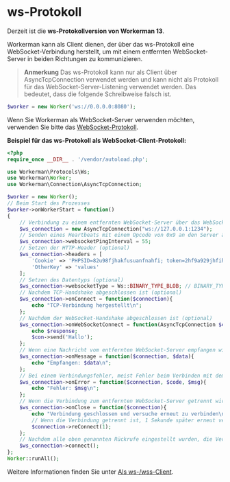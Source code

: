 # ws-Protokoll

Derzeit ist die **ws-Protokollversion von Workerman 13**.

Workerman kann als Client dienen, der über das ws-Protokoll eine WebSocket-Verbindung herstellt, um mit einem entfernten WebSocket-Server in beiden Richtungen zu kommunizieren.

> **Anmerkung**
> Das ws-Protokoll kann nur als Client über AsyncTcpConnection verwendet werden und kann nicht als Protokoll für das WebSocket-Server-Listening verwendet werden. Das bedeutet, dass die folgende Schreibweise falsch ist.

```php
$worker = new Worker('ws://0.0.0.0:8080');
```

Wenn Sie Workerman als WebSocket-Server verwenden möchten, verwenden Sie bitte das [WebSocket-Protokoll](about-websocket.md).

**Beispiel für das ws-Protokoll als WebSocket-Client-Protokoll:**

```php
<?php
require_once __DIR__ . '/vendor/autoload.php';

use Workerman\Protocols\Ws;
use Workerman\Worker;
use Workerman\Connection\AsyncTcpConnection;

$worker = new Worker();
// Beim Start des Prozesses
$worker->onWorkerStart = function()
{
    // Verbindung zu einem entfernten WebSocket-Server über das WebSocket-Protokoll
    $ws_connection = new AsyncTcpConnection("ws://127.0.0.1:1234");
    // Senden eines Heartbeats mit einem Opcode von 0x9 an den Server alle 55 Sekunden (optional)
    $ws_connection->websocketPingInterval = 55;
    // Setzen der HTTP-Header (optional)
    $ws_connection->headers = [
        'Cookie' => 'PHPSID=82u98fjhakfusuanfnahfi; token=2hf9a929jhfihaf9i',
        'OtherKey' => 'values'
    ];
    // Setzen des Datentyps (optional)
    $ws_connection->websocketType = Ws::BINARY_TYPE_BLOB; // BINARY_TYPE_BLOB für Text BINARY_TYPE_ARRAYBUFFER für Binärdaten
    // Nachdem TCP-Handshake abgeschlossen ist (optional)
    $ws_connection->onConnect = function($connection){
        echo "TCP-Verbindung hergestellt\n";
    };
    // Nachdem der WebSocket-Handshake abgeschlossen ist (optional)
    $ws_connection->onWebSocketConnect = function(AsyncTcpConnection $con, $response) {
        echo $response;
        $con->send('Hallo');
    };
    // Wenn eine Nachricht vom entfernten WebSocket-Server empfangen wird
    $ws_connection->onMessage = function($connection, $data){
        echo "Empfangen: $data\n";
    };
    // Bei einem Verbindungsfehler, meist Fehler beim Verbinden mit dem entfernten WebSocket-Server (optional)
    $ws_connection->onError = function($connection, $code, $msg){
        echo "Fehler: $msg\n";
    };
    // Wenn die Verbindung zum entfernten WebSocket-Server getrennt wird (optional, es wird empfohlen, Reconnect einzubeziehen)
    $ws_connection->onClose = function($connection){
        echo "Verbindung geschlossen und versuche erneut zu verbinden\n";
        // Wenn die Verbindung getrennt ist, 1 Sekunde später erneut verbinden
        $connection->reConnect(1);
    };
    // Nachdem alle oben genannten Rückrufe eingestellt wurden, die Verbindung ausführen
    $ws_connection->connect();
};
Worker::runAll();
```

Weitere Informationen finden Sie unter [Als ws-/wss-Client](../faq/as-wss-client.md).
